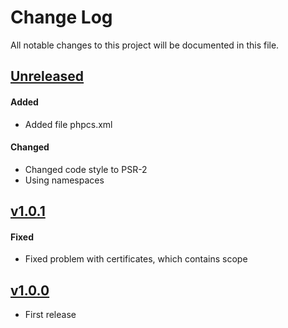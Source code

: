 # Change Log
All notable changes to this project will be documented in this file.
 
## [Unreleased]
#### Added
- Added file phpcs.xml

#### Changed
- Changed code style to PSR-2
- Using namespaces

## [v1.0.1]
#### Fixed
- Fixed problem with certificates, which contains scope

## [v1.0.0]
- First release
 


[Unreleased]: https://github.com/CESNET/remoteuserssl-simplesamlphp-module/tree/master
[v1.0.1]: https://github.com/CESNET/remoteuserssl-simplesamlphp-module/tree/v1.0.1
[v1.0.0]: https://github.com/CESNET/remoteuserssl-simplesamlphp-module/tree/v1.0.0
